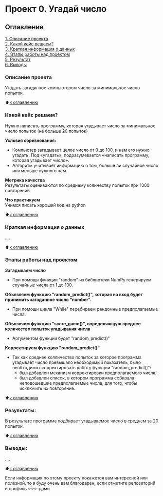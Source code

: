 # Проект 0. Угадай число

## Оглавление  
[1. Описание проекта](https://github.com/avsurkov/sf_dst/blob/main/Project_0.2/README.md#Описание-проекта)  
[2. Какой кейс решаем?](https://github.com/avsurkov/sf_dst/blob/main/Project_0.2/README.md#Какой-кейс-решаем)  
[3. Краткая информация о данных](https://github.com/avsurkov/sf_dst/blob/main/Project_0.2/README.md#Краткая-информация-о-данных)  
[4. Этапы работы над проектом](https://github.com/avsurkov/sf_dst/blob/main/Project_0.2/README.md#Этапы-работы-над-проектом)  
[5. Результат](https://github.com/avsurkov/sf_dst/blob/main/Project_0.2/README.md#Результат)    
[6. Выводы](https://github.com/avsurkov/sf_dst/blob/main/Project_0.2/README.md#Выводы) 

### Описание проекта    
Угадать загаданное компьютером число за минимальное число попыток.

:arrow_up:[к оглавлению](https://github.com/avsurkov/sf_dst/blob/main/Project_0.2/README.md#Оглавление)


### Какой кейс решаем?    
Нужно написать программу, которая угадывает число за минимальное число попыток (не больше 20 попыток)

**Условия соревнования:**  
- Компьютер загадывает целое число от 0 до 100, и нам его нужно угадать. Под «угадать», подразумевается «написать программу, которая угадывает число».
- Алгоритм учитывает информацию о том, больше ли случайное число или меньше нужного нам.

**Метрика качества**     
Результаты оцениваются по среднему количеству попыток при 1000 повторений

**Что практикуем**     
Учимся писать хороший код на python

:arrow_up:[к оглавлению](https://github.com/avsurkov/sf_dst/blob/main/Project_0.2/README.md#Оглавление)

### Краткая информация о данных
....
  
:arrow_up:[к оглавлению](https://github.com/avsurkov/sf_dst/blob/main/Project_0.2/README.md#Оглавление)


### Этапы работы над проектом  

**Загадываем число**
- При помощи функции "random" из библиотеки NumPy генерируем случайные числа от 1 до 100.

**Объявляем функцию "random_predict()", которая на вход будет принимать загаданное число "number".**
- При помощи цикла "While" перебираем рандомные предполагаемые числа.


**Объявляем функцию "score_game()", определяющую среднее количество попыток угадывания числа**
- Аргументом функции будет "random_predict()"

**Корректируем функцию "random_predict()"**
- Так как среднее колличество попыток за которое программа угадывает число превышало необходимый показатель, было необходимо скорректировать работу функции "random_predict()":
  - был добавлен механизм корректировки предполагаемого числа;
  - был добавлен список, в котором программа собирала неподошедшие предполагаемые числа, для того, чтобы исключить их повторение.

:arrow_up:[к оглавлению](https://github.com/avsurkov/sf_dst/blob/main/Project_0.2/README.md#Оглавление)


### Результаты:  
В результате программа подбирает угадываемое число в среднем за 20 попыток.

:arrow_up:[к оглавлению](https://github.com/avsurkov/sf_dst/blob/main/Project_0.2/README.md#Оглавление)


### Выводы:  
....

:arrow_up:[к оглавлению](https://github.com/avsurkov/sf_dst/blob/main/Project_0.2/README.md#Оглавление)


Если информация по этому проекту покажется вам интересной или полезной, то я буду очень вам благодарен, если отметите репозиторий и профиль ⭐️⭐️⭐️-дами